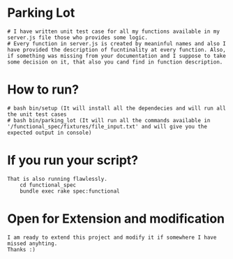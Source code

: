 # Parking Lot
    # I have written unit test case for all my functions available in my server.js file those who provides some logic.
    # Every function in server.js is created by meaninful names and also I have provided the description of fucntinality at every function. Also, if something was missing from your documentation and I suppose to take some decision on it, that also you cand find in function description.

# How to run?
    # bash bin/setup (It will install all the dependecies and will run all the unit test cases
    # bash bin/parking_lot (It will run all the commands available in '/functional_spec/fixtures/file_input.txt' and will give you the expected output in console)

# If you run your script?
    That is also running flawlessly.
        cd functional_spec 
        bundle exec rake spec:functional

# Open for Extension and modification
    I am ready to extend this project and modify it if somewhere I have missed anyhting.
    Thanks :)



